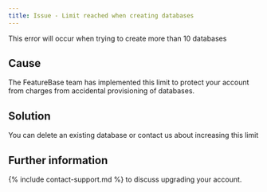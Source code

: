 ```yaml
---
title: Issue - Limit reached when creating databases
---
```


This error will occur when trying to create more than 10 databases

## Cause

The FeatureBase team has implemented this limit to protect your account from charges from accidental provisioning of databases.

## Solution

You can delete an existing database or contact us about increasing this limit

## Further information

{% include contact-support.md %} to discuss upgrading your account.
